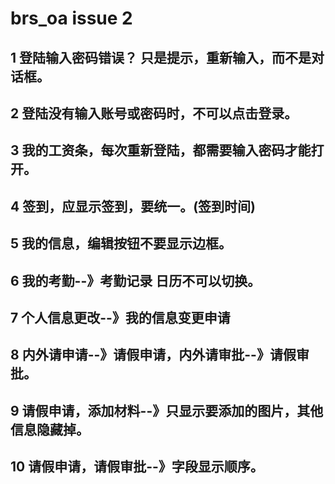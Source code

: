 # brs_oa issue 2

## 1 登陆输入密码错误？ 只是提示，重新输入，而不是对话框。
## 2 登陆没有输入账号或密码时，不可以点击登录。
## 3 我的工资条，每次重新登陆，都需要输入密码才能打开。
## 4 签到，应显示签到，要统一。(签到时间)
## 5 我的信息，编辑按钮不要显示边框。
## 6 我的考勤--》考勤记录 日历不可以切换。
## 7 个人信息更改--》我的信息变更申请
## 8 内外请申请--》请假申请，内外请审批--》请假审批。
## 9 请假申请，添加材料--》只显示要添加的图片，其他信息隐藏掉。
## 10 请假申请，请假审批--》字段显示顺序。